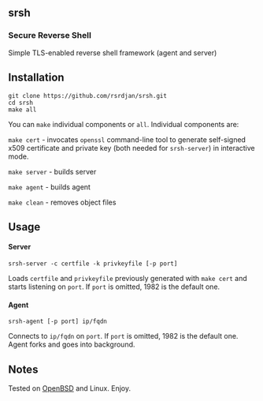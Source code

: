 ## srsh
### Secure Reverse Shell

Simple TLS-enabled reverse shell framework (agent and server)

## Installation
```
git clone https://github.com/rsrdjan/srsh.git
cd srsh
make all
```
You can `make` individual components or `all`. Individual components are:

`make cert` - invocates `openssl` command-line tool to generate self-signed x509 certificate and private key (both needed for `srsh-server`) in interactive mode.

`make server` - builds server

`make agent` - builds agent

`make clean` - removes object files

## Usage

#### Server

```
srsh-server -c certfile -k privkeyfile [-p port]
```
Loads `certfile` and `privkeyfile` previously generated with `make cert` and starts listening on `port`. If `port` is omitted, 1982 is the default one. 

#### Agent

```
srsh-agent [-p port] ip/fqdn
```
Connects to `ip/fqdn` on `port`. If `port` is omitted, 1982 is the default one. Agent forks and goes into background.

## Notes

Tested on [OpenBSD](https://www.openbsd.org) and Linux. Enjoy.
